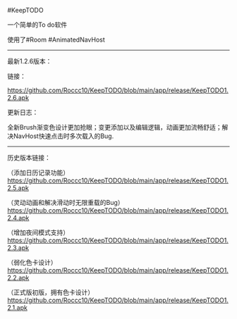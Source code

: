#KeepTODO

一个简单的To do软件

使用了#Room #AnimatedNavHost
*************
最新1.2.6版本：

链接：

https://github.com/Roccc10/KeepTODO/blob/main/app/release/KeepTODO1.2.6.apk

更新日志：

全新Brush渐变色设计更加抢眼；变更添加以及编辑逻辑，动画更加流畅舒适；解决NavHost快速点击时多次载入的Bug.
*************
历史版本链接：

（添加日历记录功能）https://github.com/Roccc10/KeepTODO/blob/main/app/release/KeepTODO1.2.5.apk

（灵动动画和解决滑动时无限重载的Bug）https://github.com/Roccc10/KeepTODO/blob/main/app/release/KeepTODO1.2.4.apk

（增加夜间模式支持）https://github.com/Roccc10/KeepTODO/blob/main/app/release/KeepTODO1.2.3.apk

（弱化色卡设计）https://github.com/Roccc10/KeepTODO/blob/main/app/release/KeepTODO1.2.2.apk

（正式版初版，拥有色卡设计）https://github.com/Roccc10/KeepTODO/blob/main/app/release/KeepTODO1.2.1.apk


